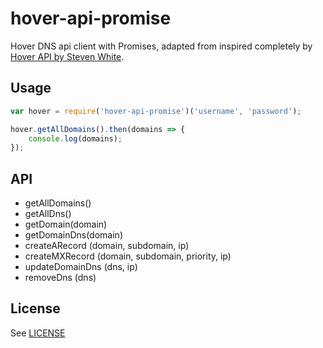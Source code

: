 # hover-api-promise

Hover DNS api client with Promises, adapted from inspired completely by [Hover API by Steven White](https://github.com/swhite24/hover-api).

## Usage

```javascript
var hover = require('hover-api-promise')('username', 'password');

hover.getAllDomains().then(domains => {
    console.log(domains);
});
```

## API

* getAllDomains()
* getAllDns()
* getDomain(domain)
* getDomainDns(domain)
* createARecord (domain, subdomain, ip)
* createMXRecord (domain, subdomain, priority, ip)
* updateDomainDns (dns, ip)
* removeDns (dns)

## License

See [LICENSE](LICENSE)
